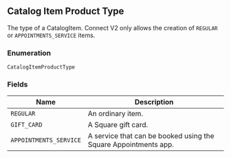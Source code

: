 ## Catalog Item Product Type

The type of a CatalogItem. Connect V2 only allows the creation of `REGULAR` or `APPOINTMENTS_SERVICE` items.

### Enumeration

`CatalogItemProductType`

### Fields

| Name | Description |
|  --- | --- |
| `REGULAR` | An ordinary item. |
| `GIFT_CARD` | A Square gift card. |
| `APPOINTMENTS_SERVICE` | A service that can be booked using the Square Appointments app. |

